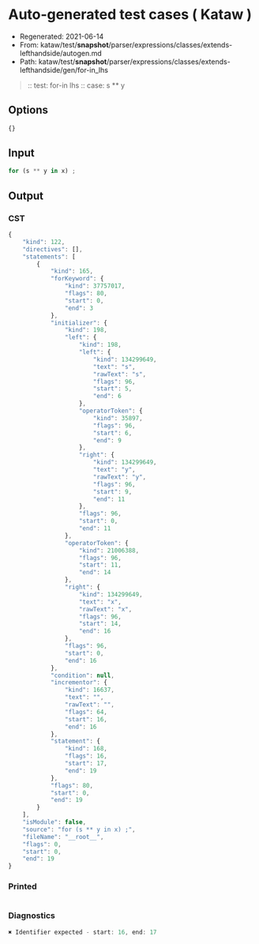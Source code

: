 # Auto-generated test cases ( Kataw )
- Regenerated: 2021-06-14
- From: kataw/test/__snapshot__/parser/expressions/classes/extends-lefthandside/autogen.md
- Path: kataw/test/__snapshot__/parser/expressions/classes/extends-lefthandside/gen/for-in_lhs
> :: test: for-in lhs
> :: case: s ** y
## Options

`````js
{}
`````
## Input

`````js
for (s ** y in x) ;
`````
## Output

### CST

```javascript
{
    "kind": 122,
    "directives": [],
    "statements": [
        {
            "kind": 165,
            "forKeyword": {
                "kind": 37757017,
                "flags": 80,
                "start": 0,
                "end": 3
            },
            "initializer": {
                "kind": 198,
                "left": {
                    "kind": 198,
                    "left": {
                        "kind": 134299649,
                        "text": "s",
                        "rawText": "s",
                        "flags": 96,
                        "start": 5,
                        "end": 6
                    },
                    "operatorToken": {
                        "kind": 35897,
                        "flags": 96,
                        "start": 6,
                        "end": 9
                    },
                    "right": {
                        "kind": 134299649,
                        "text": "y",
                        "rawText": "y",
                        "flags": 96,
                        "start": 9,
                        "end": 11
                    },
                    "flags": 96,
                    "start": 0,
                    "end": 11
                },
                "operatorToken": {
                    "kind": 21006388,
                    "flags": 96,
                    "start": 11,
                    "end": 14
                },
                "right": {
                    "kind": 134299649,
                    "text": "x",
                    "rawText": "x",
                    "flags": 96,
                    "start": 14,
                    "end": 16
                },
                "flags": 96,
                "start": 0,
                "end": 16
            },
            "condition": null,
            "incrementor": {
                "kind": 16637,
                "text": "",
                "rawText": "",
                "flags": 64,
                "start": 16,
                "end": 16
            },
            "statement": {
                "kind": 168,
                "flags": 16,
                "start": 17,
                "end": 19
            },
            "flags": 80,
            "start": 0,
            "end": 19
        }
    ],
    "isModule": false,
    "source": "for (s ** y in x) ;",
    "fileName": "__root__",
    "flags": 0,
    "start": 0,
    "end": 19
}
```

### Printed

```javascript

```

### Diagnostics

```javascript
✖ Identifier expected - start: 16, end: 17

```


